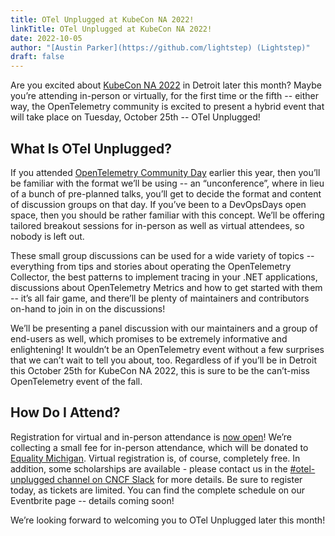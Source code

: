 ```yaml
---
title: OTel Unplugged at KubeCon NA 2022!
linkTitle: OTel Unplugged at KubeCon NA 2022! 
date: 2022-10-05
author: "[Austin Parker](https://github.com/lightstep) (Lightstep)"
draft: false 
---
```


Are you excited about [KubeCon NA 2022](https://events.linuxfoundation.org/kubecon-cloudnativecon-north-america/) in Detroit later this month? Maybe you’re attending in-person or virtually, for the first time or the fifth -- either way, the OpenTelemetry community is excited to present a hybrid event that will take place on Tuesday, October 25th -- OTel Unplugged!

## What Is OTel Unplugged?

If you attended [OpenTelemetry Community Day](https://events.linuxfoundation.org/open-telemetry-community-day/) earlier this year, then you’ll be familiar with the format we’ll be using -- an “unconference”, where in lieu of a bunch of pre-planned talks, you’ll get to decide the format and content of discussion groups on that day. If you’ve been to a DevOpsDays open space, then you should be rather familiar with this concept. We’ll be offering tailored breakout sessions for in-person as well as virtual attendees, so nobody is left out.

These small group discussions can be used for a wide variety of topics -- everything from tips and stories about operating the OpenTelemetry Collector, the best patterns to implement tracing in your .NET applications, discussions about OpenTelemetry Metrics and how to get started with them -- it’s all fair game, and there’ll be plenty of maintainers and contributors on-hand to join in on the discussions!

We’ll be presenting a panel discussion with our maintainers and a group of end-users as well, which promises to be extremely informative and enlightening! It wouldn’t be an OpenTelemetry event without a few surprises that we can’t wait to tell you about, too. Regardless of if you’ll be in Detroit this October 25th for KubeCon NA 2022, this is sure to be the can’t-miss OpenTelemetry event of the fall.

## How Do I Attend?

Registration for virtual and in-person attendance is [now open](https://www.eventbrite.com/e/otel-unplugged-kubeconcloudnativecon-detroit-2022-tickets-427595037267)! We’re collecting a small fee for in-person attendance, which will be donated to [Equality Michigan](https://equalitymi.org/). Virtual registration is, of course, completely free. In addition, some scholarships are available - please contact us in the [#otel-unplugged channel on CNCF Slack](https://cloud-native.slack.com/archives/C0422FSELH0) for more details. Be sure to register today, as tickets are limited. You can find the complete schedule on our Eventbrite page -- details coming soon!

We’re looking forward to welcoming you to OTel Unplugged later this month!
